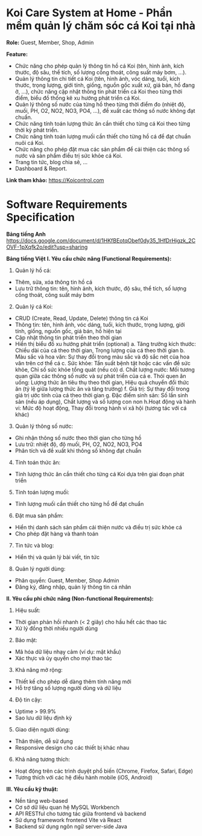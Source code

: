 # Koi Care System at Home - Phần mềm quản lý chăm sóc cá Koi tại nhà
 
**Role:** Guest, Member, Shop, Admin

**Feature:**
 - Chức năng cho phép quản lý thông tin hồ cá Koi (tên, hình ảnh, kích thước, độ sâu, thể tích, số lượng cống thoát, công suất máy bơm, ...).
 - Quản lý thông tin chi tiết cá Koi (tên, hình ảnh, vóc dáng, tuổi, kích thước, trọng lượng, giới tính, giống, nguồn gốc xuất xứ, giá bán, hồ đang ở, ...), chức năng cập nhật thông tin phát triển cá Koi theo từng thời điểm, biểu đồ thống kê xu hướng phát triển cá Koi.
 - Quản lý thông số nước của từng hồ theo từng thời điểm đo (nhiệt độ, muối, PH, O2, NO2, NO3, PO4, ...), đề xuất các thông số nước không đạt chuẩn.
 - Chức năng tính toán lượng thức ăn cần thiết cho từng cá Koi theo từng thời kỳ phát triển.
 - Chức năng tính toán lượng muối cần thiết cho từng hồ cá để đạt chuẩn nuôi cá Koi.
 - Chức năng cho phép đặt mua các sản phẩm để cải thiện các thông số nước và sản phẩm điều trị sức khỏe cá Koi.
 - Trang tin tức, blog chia sẽ, ...
 - Dashboard & Report.

 **Link tham khảo:** https://Koicontrol.com

# Software Requirements Specification
**Bảng tiếng Anh**
https://docs.google.com/document/d/1HKfBEotqObef0dy35_1HfDrHigzk_2COVF-1pXqfk2o/edit?usp=sharing

**Bảng tiếng Việt**
 **I. Yêu cầu chức năng (Functional Requirements):**
   1. Quản lý hồ cá:
   - Thêm, sửa, xóa thông tin hồ cá
   - Lưu trữ thông tin: tên, hình ảnh, kích thước, độ sâu, thể tích, số lượng cống thoát, công suất máy bơm

   2. Quản lý cá Koi:
   - CRUD (Create, Read, Update, Delete) thông tin cá Koi
   - Thông tin: tên, hình ảnh, vóc dáng, tuổi, kích thước, trọng lượng, giới tính, giống, nguồn gốc, giá bán, hồ hiện tại
   - Cập nhật thông tin phát triển theo thời gian
   - Hiển thị biểu đồ xu hướng phát triển (optional)
	a. Tăng trưởng kích thước: Chiều dài của cá theo thời gian, Trọng lượng của cá theo thời gian
	b. Màu sắc và hoa văn: Sự thay đổi trong màu sắc và độ sắc nét của hoa văn trên cơ thể cá
	c. Sức khỏe: Tần suất bệnh tật hoặc các vấn đề sức khỏe, Chỉ số sức khỏe tổng quát (nếu có)
	d. Chất lượng nước: Mối tương quan giữa các thông số nước và sự phát triển của cá
	e. Thói quen ăn uống: Lượng thức ăn tiêu thụ theo thời gian, Hiệu quả chuyển đổi thức ăn (tỷ lệ giữa lượng thức ăn và tăng trưởng)
	f. Giá trị: Sự thay đổi trong giá trị ước tính của cá theo thời gian
	g. Đặc điểm sinh sản: Số lần sinh sản (nếu áp dụng), Chất lượng và số lượng con non
	h.Hoạt động và hành vi: Mức độ hoạt động, Thay đổi trong hành vi xã hội (tương tác với cá khác)

   3. Quản lý thông số nước:
   - Ghi nhận thông số nước theo thời gian cho từng hồ
   - Lưu trữ: nhiệt độ, độ muối, PH, O2, NO2, NO3, PO4
   - Phân tích và đề xuất khi thông số không đạt chuẩn

   4. Tính toán thức ăn:
   - Tính lượng thức ăn cần thiết cho từng cá Koi dựa trên giai đoạn phát triển

   5. Tính toán lượng muối:
   - Tính lượng muối cần thiết cho từng hồ để đạt chuẩn

   6. Đặt mua sản phẩm:
   - Hiển thị danh sách sản phẩm cải thiện nước và điều trị sức khỏe cá
   - Cho phép đặt hàng và thanh toán

   7. Tin tức và blog:
   - Hiển thị và quản lý bài viết, tin tức

   8. Quản lý người dùng:
   - Phân quyền: Guest, Member, Shop Admin
   - Đăng ký, đăng nhập, quản lý thông tin cá nhân

**II. Yêu cầu phi chức năng (Non-functional Requirements):**
   1. Hiệu suất:
   - Thời gian phản hồi nhanh (< 2 giây) cho hầu hết các thao tác
   - Xử lý đồng thời nhiều người dùng

   2. Bảo mật:
   - Mã hóa dữ liệu nhạy cảm (ví dụ: mật khẩu)
   - Xác thực và ủy quyền cho mọi thao tác

   3. Khả năng mở rộng:
   - Thiết kế cho phép dễ dàng thêm tính năng mới
   - Hỗ trợ tăng số lượng người dùng và dữ liệu

   4. Độ tin cậy:
   - Uptime > 99.9%
   - Sao lưu dữ liệu định kỳ

   5. Giao diện người dùng:
   - Thân thiện, dễ sử dụng
   - Responsive design cho các thiết bị khác nhau

   6. Khả năng tương thích:
   - Hoạt động trên các trình duyệt phổ biến (Chrome, Firefox, Safari, Edge)
   - Tương thích với các hệ điều hành mobile (iOS, Android)

**III. Yêu cầu kỹ thuật:**
   - Nền tảng web-based
   - Cơ sở dữ liệu quan hệ MySQL Workbench
   - API RESTful cho tương tác giữa frontend và backend
   - Sử dụng framework frontend Vite và React
   - Backend sử dụng ngôn ngữ server-side Java
